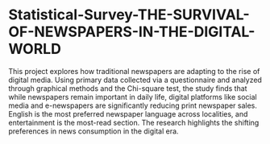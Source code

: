 # Statistical-Survey-THE-SURVIVAL-OF-NEWSPAPERS-IN-THE-DIGITAL-WORLD

This project explores how traditional newspapers are adapting to the rise of digital media. Using primary data collected via a questionnaire and analyzed through graphical methods and the Chi-square test, the study finds that while newspapers remain important in daily life, digital platforms like social media and e-newspapers are significantly reducing print newspaper sales. English is the most preferred newspaper language across localities, and entertainment is the most-read section. The research highlights the shifting preferences in news consumption in the digital era.
